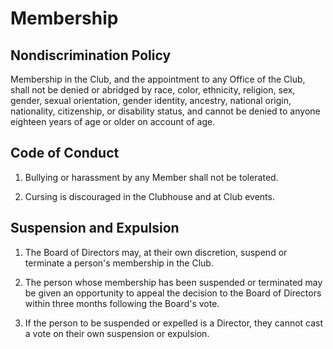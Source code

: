 # Membership

## Nondiscrimination Policy
Membership in the Club, and the appointment to any Office of the Club, shall not be denied or abridged by race, color, ethnicity, religion, sex, gender, sexual orientation, gender identity, ancestry, national origin, nationality, citizenship, or disability status, and cannot be denied to anyone eighteen years of age or older on account of age.

## Code of Conduct

1. Bullying or harassment by any Member shall not be tolerated.

1. Cursing is discouraged in the Clubhouse and at Club events.

## Suspension and Expulsion

1. The Board of Directors may, at their own discretion, suspend or terminate a person's membership in the Club.

2. The person whose membership has been suspended or terminated may be given an opportunity to appeal the decision to the Board of Directors within three months following the Board's vote.

3. If the person to be suspended or expelled is a Director, they cannot cast a vote on their own suspension or expulsion.
